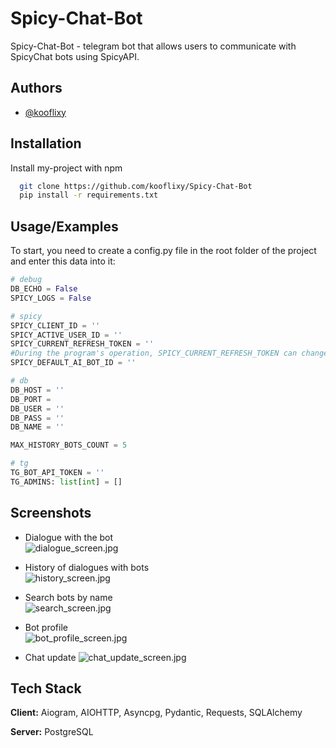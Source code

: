 
# Spicy-Chat-Bot

Spicy-Chat-Bot - telegram bot that allows users to communicate with SpicyChat bots using SpicyAPI.


## Authors

- [@kooflixy](https://www.github.com/kooflixy)


## Installation

Install my-project with npm

```bash
  git clone https://github.com/kooflixy/Spicy-Chat-Bot
  pip install -r requirements.txt
```

## Usage/Examples
To start, you need to create a config.py file in the root folder of the project and enter this data into it:

```Python
# debug
DB_ECHO = False
SPICY_LOGS = False

# spicy
SPICY_CLIENT_ID = ''
SPICY_ACTIVE_USER_ID = ''
SPICY_CURRENT_REFRESH_TOKEN = '' 
#During the program's operation, SPICY_CURRENT_REFRESH_TOKEN can change more than once, so the current SPICY_CURRENT_REFRESH_TOKEN is only in the database.
SPICY_DEFAULT_AI_BOT_ID = ''

# db
DB_HOST = ''
DB_PORT = 
DB_USER = ''
DB_PASS = ''
DB_NAME = ''

MAX_HISTORY_BOTS_COUNT = 5

# tg
TG_BOT_API_TOKEN = ''
TG_ADMINS: list[int] = []
```


## Screenshots

- Dialogue with the bot  
![dialogue_screen.jpg](https://github.com/kooflixy/Spicy-Chat-Bot/blob/main/images/dialogue_screen.jpg)

- History of dialogues with bots  
![history_screen.jpg](https://github.com/kooflixy/Spicy-Chat-Bot/blob/main/images/history_screen.jpg)

- Search bots by name  
![search_screen.jpg](https://github.com/kooflixy/Spicy-Chat-Bot/blob/main/images/search_screen.jpg)

- Bot profile  
![bot_profile_screen.jpg](https://github.com/kooflixy/Spicy-Chat-Bot/blob/main/images/bot_profile_screen.jpg)

- Chat update
![chat_update_screen.jpg](https://github.com/kooflixy/Spicy-Chat-Bot/blob/main/images/chat_update_screen.jpg)


## Tech Stack

**Client:** Aiogram, AIOHTTP, Asyncpg, Pydantic, Requests, SQLAlchemy

**Server:** PostgreSQL

